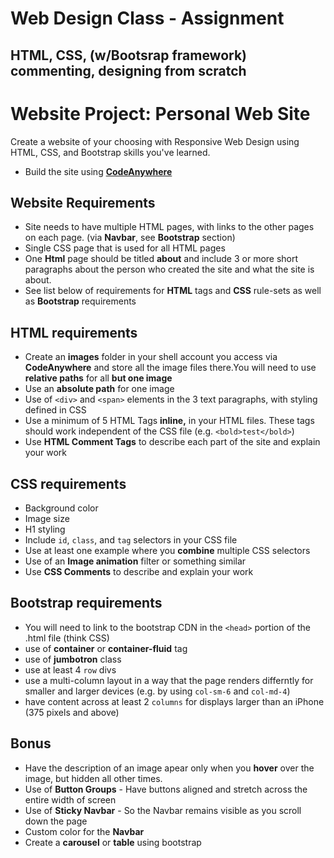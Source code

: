 # Web Design Class - Assignment
## HTML, CSS, (w/Bootsrap framework) commenting, designing from scratch

# Website Project: Personal Web Site

Create a website of your choosing with Responsive Web Design using HTML, CSS, and Bootstrap skills you've learned.
- Build the site using [**CodeAnywhere**](https://codeanywhere.com/)

## Website Requirements

- Site needs to have multiple HTML pages, with links to the other pages on each page. (via **Navbar**, see **Bootstrap** section)
- Single CSS page that is used for all HTML pages
- One **Html** page should be titled **about** and include 3 or more short paragraphs about the person who created the site and what the site is about.
- See list below of requirements for **HTML** tags and **CSS** rule-sets as well as **Bootstrap** requirements

## HTML requirements

- Create an **images** folder in your shell account you access via **CodeAnywhere** and store all the image files there.You will need to use **relative paths** for all **but one image**
- Use an **absolute path** for one image 
- Use of `<div>` and `<span>` elements in the 3 text paragraphs, with styling defined in CSS
- Use a minimum of 5 HTML Tags **inline,** in your HTML files. These tags should work independent of the CSS file (e.g. `<bold>test</bold>`)
- Use **HTML Comment Tags** to describe each part of the site and explain your work

## CSS requirements

- Background color
- Image size
- H1 styling
- Include `id`, `class`, and `tag` selectors in your CSS file
- Use at least one example where you **combine** multiple CSS selectors
- Use of an **Image animation** filter or something similar
- Use **CSS Comments** to describe and explain your work

## Bootstrap requirements

- You will need to link to the bootstrap CDN in the `<head>` portion of the .html file (think CSS)
- use of **container** or **container-fluid** tag
- use of **jumbotron** class
- use at least 4 `row` divs
- use a multi-column layout in a way that the page renders differntly for smaller and larger devices (e.g. by using `col-sm-6` and `col-md-4`)
- have content across at least 2 `columns` for displays larger than an iPhone (375 pixels and above)

## Bonus

- Have the description of an image apear only when you **hover** over the image, but hidden all other times.
- Use of **Button Groups** - Have buttons aligned and stretch across the entire width of screen
- Use of **Sticky Navbar** - So the Navbar remains visible as you scroll down the page
- Custom color for the **Navbar**
- Create a **carousel** or **table** using bootstrap
